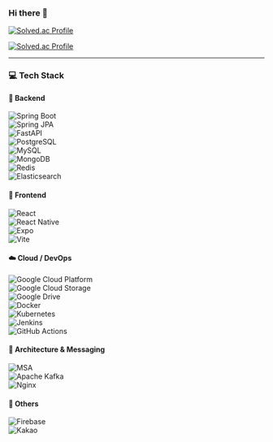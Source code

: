 ### Hi there 👋


[![Solved.ac Profile](http://mazassumnida.wtf/api/generate_badge?boj=dreamthre@naver.com)](https://solved.ac/dreamthre)

[![Solved.ac Profile](http://mazassumnida.wtf/api/generate_badge?boj=dreamthre@naver.com)](https://solved.ac/dreamthre)

---

### 💻 Tech Stack

#### 🧠 Backend  
![Spring Boot](https://img.shields.io/badge/Spring%20Boot-6DB33F?style=for-the-badge&logo=springboot&logoColor=white)  
![Spring JPA](https://img.shields.io/badge/Spring%20JPA-59666C?style=for-the-badge&logo=spring&logoColor=white)  
![FastAPI](https://img.shields.io/badge/FastAPI-009688?style=for-the-badge&logo=fastapi&logoColor=white)  
![PostgreSQL](https://img.shields.io/badge/PostgreSQL-336791?style=for-the-badge&logo=postgresql&logoColor=white)  
![MySQL](https://img.shields.io/badge/MySQL-4479A1?style=for-the-badge&logo=mysql&logoColor=white)  
![MongoDB](https://img.shields.io/badge/MongoDB-4ea94b?style=for-the-badge&logo=mongodb&logoColor=white)  
![Redis](https://img.shields.io/badge/Redis-DC382D?style=for-the-badge&logo=redis&logoColor=white)  
![Elasticsearch](https://img.shields.io/badge/Elasticsearch-005571?style=for-the-badge&logo=elasticsearch&logoColor=white)

#### 📱 Frontend  
![React](https://img.shields.io/badge/React-20232a?style=for-the-badge&logo=react&logoColor=61DAFB)  
![React Native](https://img.shields.io/badge/React%20Native-20232a?style=for-the-badge&logo=react&logoColor=61DAFB)  
![Expo](https://img.shields.io/badge/Expo-000020?style=for-the-badge&logo=expo&logoColor=white)  
![Vite](https://img.shields.io/badge/Vite-646CFF?style=for-the-badge&logo=vite&logoColor=white)

#### ☁️ Cloud / DevOps  
![Google Cloud Platform](https://img.shields.io/badge/GCP-4285F4?style=for-the-badge&logo=googlecloud&logoColor=white)  
![Google Cloud Storage](https://img.shields.io/badge/Google%20Cloud%20Storage-4285F4?style=for-the-badge&logo=googlecloud&logoColor=white)  
![Google Drive](https://img.shields.io/badge/Google%20Drive-4285F4?style=for-the-badge&logo=googledrive&logoColor=white)  
![Docker](https://img.shields.io/badge/Docker-2496ED?style=for-the-badge&logo=docker&logoColor=white)  
![Kubernetes](https://img.shields.io/badge/Kubernetes-326CE5?style=for-the-badge&logo=kubernetes&logoColor=white)  
![Jenkins](https://img.shields.io/badge/Jenkins-D24939?style=for-the-badge&logo=jenkins&logoColor=white)  
![GitHub Actions](https://img.shields.io/badge/GitHub%20Actions-2088FF?style=for-the-badge&logo=githubactions&logoColor=white)

#### 🧩 Architecture & Messaging  
![MSA](https://img.shields.io/badge/MSA-007ACC?style=for-the-badge&logo=microgen&logoColor=white)  
![Apache Kafka](https://img.shields.io/badge/Apache%20Kafka-000?style=for-the-badge&logo=apachekafka&logoColor=white)  
![Nginx](https://img.shields.io/badge/Nginx-009639?style=for-the-badge&logo=nginx&logoColor=white)

#### 🔧 Others  
![Firebase](https://img.shields.io/badge/Firebase-FFCA28?style=for-the-badge&logo=firebase&logoColor=black)  
![Kakao](https://img.shields.io/badge/Kakao-FFCD00?style=for-the-badge&logo=kakaotalk&logoColor=black)



<!--
**giraffenostrils/giraffenostrils** is a ✨ _special_ ✨ repository because its `README.md` (this file) appears on your GitHub profile.

Here are some ideas to get you started:

- 🔭 I’m currently working on ...
- 🌱 I’m currently learning ...
- 👯 I’m looking to collaborate on ...
- 🤔 I’m looking for help with ...
- 💬 Ask me about ...
- 📫 How to reach me: ...
- 😄 Pronouns: ...
- ⚡ Fun fact: ...
-->
